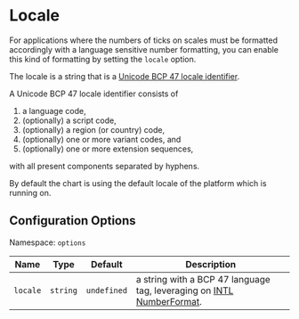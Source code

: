 # Locale

For applications where the numbers of ticks on scales must be formatted accordingly with a language sensitive number formatting, you can enable this kind of formatting by setting the `locale` option.

The locale is a string that is a [Unicode BCP 47 locale identifier](https://www.unicode.org/reports/tr35/tr35.html#BCP_47_Conformance).

A Unicode BCP 47 locale identifier consists of

  1. a language code,
  2. (optionally) a script code,
  3. (optionally) a region (or country) code,
  4. (optionally) one or more variant codes, and
  5. (optionally) one or more extension sequences,

with all present components separated by hyphens.

By default the chart is using the default locale of the platform which is running on.

## Configuration Options

Namespace: `options`

| Name | Type | Default | Description
| ---- | ---- | ------- | -----------
| `locale` | `string` | `undefined` | a string with a BCP 47 language tag, leveraging on [INTL NumberFormat](https://developer.mozilla.org/en-US/docs/Web/JavaScript/Reference/Global_Objects/Intl/NumberFormat/NumberFormat).
